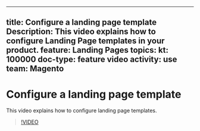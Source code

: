 
---
title: Configure a landing page template
Description: This video explains how to configure Landing Page templates in your product.
feature: Landing Pages
topics:
kt: 100000
doc-type: feature video
activity: use
team: Magento
---
# Configure a landing page template

This video explains how to configure landing page templates.

>[!VIDEO](https://video.tv.adobe.com/v/25200/?quality=12)

<!-- This is an example file. Please remove once done with adding videos.-->
